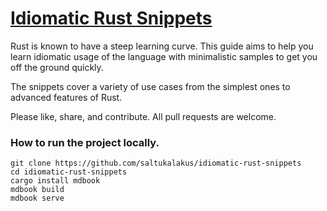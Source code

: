 # [Idiomatic Rust Snippets](https://idiomatic-rust-snippets.org/)

Rust is known to have a steep learning curve. This guide aims to help you learn idiomatic usage of the language with minimalistic samples to get you off the ground quickly.

The snippets cover a variety of use cases from the simplest ones to advanced features of Rust.

Please like, share, and contribute. All pull requests are welcome.

### How to run the project locally.

```
git clone https://github.com/saltukalakus/idiomatic-rust-snippets
cd idiomatic-rust-snippets
cargo install mdbook
mdbook build
mdbook serve
```